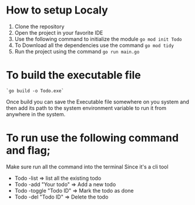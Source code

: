 # How to setup Localy 
1. Clone the repository
2. Open the project in your favorite IDE
3. Use the following command to  initialize the module `go mod init Todo` 
4. To Download all the dependencies use the command `go mod tidy`
5. Run the project using the command `go run main.go`

# To build the executable file 
    `go build -o Todo.exe`

Once build you can save the Executable file somewhere on you system and then add its path to the system environment variable to run it from anywhere in the system.

# To run use the following command and flag;
 Make sure run all the command into the terminal Since it's a cli tool
- Todo -list => list all the existing todo
- Todo -add "Your todo" => Add a new todo
- Todo -toggle "Todo ID" => Mark the todo as done
- Todo -del "Todo ID" => Delete the todo



